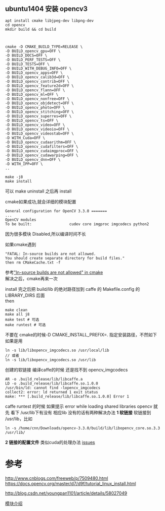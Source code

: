 ubuntu1404 安装 opencv3
--- 
```
apt install cmake libjpeg-dev libpng-dev
cd opencv
mkdir build && cd build



cmake -D CMAKE_BUILD_TYPE=RELEASE \
-D BUILD_opencv_gpu=OFF \
-D BUILD_DOCS=OFF \
-D BUILD_PERF_TESTS=OFF \
-D BUILD_TESTS=OFF \
-D BUILD_WITH_DEBUG_INFO=OFF \
-D BUILD_opencv_apps=OFF \
-D BUILD_opencv_calib3d=OFF \
-D BUILD_opencv_contrib=OFF \
-D BUILD_opencv_feature2d=OFF \
-D BUILD_opencv_flann=OFF \
-D BUILD_opencv_ml=OFF \
-D BUILD_opencv_nonfree=OFF \
-D BUILD_opencv_objdetect=OFF \
-D BUILD_opencv_photo=OFF \
-D BUILD_opencv_stitching=OFF \
-D BUILD_opencv_superres=OFF \
-D BUILD_opencv_ts=OFF \
-D BUILD_opencv_video=OFF \
-D BUILD_opencv_videoio=OFF \
-D BUILD_opencv_videostab=OFF \
-D WITH_Cuda=OFF \
-D BUILD_opencv_cudaarithm=OFF \
-D BUILD_opencv_cudafilters=OFF \
-D BUILD_opencv_cudaimgproc=OFF \
-D BUILD_opencv_cudawarping=OFF \
-D BUILD_opencv_dnn=OFF \
-D WITH_IPP=OFF \
..

make -j8
make install
```
可以 make uninstall 之后再 install

cmake如果成功,就会详细的模块配置
```
General configuration for OpenCV 3.3.0 =======
...
OpenCV modules
To be built:                 cudev core imgproc imgcodecs python2
```

因为很多模块 Disabled,所以编译时间不长

如果cmake遇到 
```
"FATAL: In-source builds are not allowed.
You should create separate directory for build files."
then rm CMakeCache.txt -f
```
参考["In-source builds are not allowed" in cmake](https://stackoverflow.com/questions/45518317/in-source-builds-are-not-allowed-in-cmake)  
解决之后，cmake再来一次

install 完之后把 build/lib 的绝对路径加到 caffe 的 Makefile.config 的 LIBRARY_DIRS 后面  
then
```
make clean
make all j8
make test # 可选
make runtest # 可选
```

不要在 cmake的时候-D CMAKE_INSTALL_PREFIX=. 
指定安装路径，不然如下
如果是用
```
ln -s lib/libopencv_imgcodecs.so /usr/local/lib
// 或者
ln -s lib/libopencv_imgcodecs.so /usr/lib
```
创建的软链接
编译caffe的时候 还是找不到 opencv_imgcodecs 
```
AR -o .build_release/lib/libcaffe.a
LD -o .build_release/lib/libcaffe.so.1.0.0
/usr/bin/ld: cannot find -lopencv_imgcodecs
collect2: error: ld returned 1 exit status
make: *** [.build_release/lib/libcaffe.so.1.0.0] Error 1
```

caffe runtest 的时候
如果提示 error while loading shared libraries opencv
就先 看下 /usr/lib下有没有 相应lib
没有的话有两种解决办法
**1 软链接**
软链接到 /usr/lib，比如
```
ln -s /home/cnn/Downloads/opencv-3.3.0/build/lib/libopencv_core.so.3.3 /usr/lib/
```
**2 链接的配置文件**
类似cuda的处理办法
[issues](https://github.com/GaoHongchen/DIPDemoQt5/issues/1)


# 参考
http://www.cnblogs.com/freeweb/p/7509480.html
https://docs.opencv.org/master/d7/d9f/tutorial_linux_install.html

http://blog.csdn.net/youngpan1101/article/details/58027049

[模块介绍](https://docs.opencv.org/master/d9/df8/tutorial_root.html)
